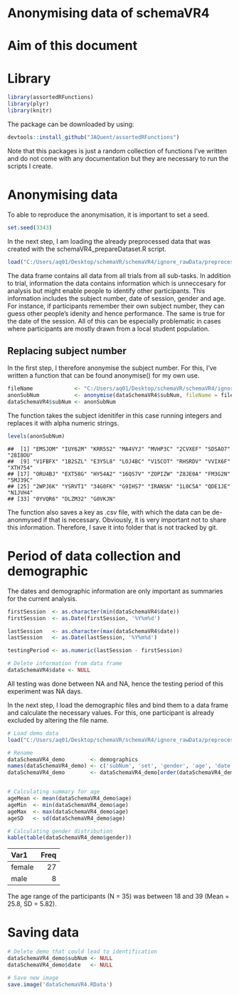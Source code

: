 Anonymising data of schemaVR4
================

# Aim of this document

# Library

``` r
library(assortedRFunctions)
library(plyr)
library(knitr)
```

The package can be downloaded by using:

``` r
devtools::install_github("JAQuent/assortedRFunctions")
```

Note that this packages is just a random collection of functions I’ve
written and do not come with any documentation but they are necessary to
run the scripts I create.

# Anonymising data

To able to reproduce the anonymisation, it is important to set a seed.

``` r
set.seed(3343)
```

In the next step, I am loading the already preprocessed data that was
created with the schemaVR4\_prepareDataset.R script.

``` r
load("C:/Users/aq01/Desktop/schemaVR/schemaVR4/ignore_rawData/preprocessed/dataSchemaVR4.RData")
```

The data frame contains all data from all trials from all sub-tasks. In
addition to trial, information the data contains information which is
unneccesary for analysis but might enable people to identify other
participants. This information includes the subject number, date of
session, gender and age. For instance, if participants remember their
own subject number, they can guess other people’s idenity and hence
performance. The same is true for the date of the session. All of this
can be especially problematic in cases where participants are mostly
drawn from a local student population.

## Replacing subject number

In the first step, I therefore anonymise the subject number. For this,
I’ve written a function that can be found anonymise() for my own use.

``` r
fileName             <- "C:/Users/aq01/Desktop/schemaVR/schemaVR4/ignore_rawData/preprocessed/schemaVR4_anonKey"
anonSubNum           <- anonymise(dataSchemaVR4$subNum, fileName = fileName)
dataSchemaVR4$subNum <- anonSubNum
```

The function takes the subject idenitifer in this case running integers
and replaces it with alpha numeric strings.

``` r
levels(anonSubNum)
```

    ##  [1] "EMSJOM" "IUY62M" "KRR5S2" "MA4VYJ" "MVHP3C" "2CVXEF" "SDSAO7" "28I8OU"
    ##  [9] "V1FBFX" "1B2SZL" "E3Y5L8" "LOJ4BC" "V15COT" "RHSRDV" "VVIX6F" "XTH754"
    ## [17] "ORU4BJ" "EXT58G" "HY54A2" "16QS7V" "ZOPIZW" "Z8JE0A" "FM3G2N" "5MJ39C"
    ## [25] "2WPJ6K" "YSRVT1" "34G0FK" "G9IHS7" "IRANSN" "1L0C5A" "QDE1JE" "N1JVH4"
    ## [33] "0YVQR6" "DLZM32" "G0VKJN"

The function also saves a key as .csv file, with which the data can be
de-anonmysed if that is necessary. Obviously, it is very important not
to share this information. Therefore, I save it into folder that is not
tracked by git.

# Period of data collection and demographic

The dates and demographic information are only important as summaries
for the current analysis.

``` r
firstSession  <- as.character(min(dataSchemaVR4$date))
firstSession  <- as.Date(firstSession, '%Y%m%d')

lastSession   <- as.character(max(dataSchemaVR4$date))
lastSession   <- as.Date(lastSession, '%Y%m%d')

testingPeriod <- as.numeric(lastSession - firstSession)

# Delete information from data frame
dataSchemaVR4$date <- NULL
```

All testing was done between NA and NA, hence the testing period of this
experiment was NA days.

In the next step, I load the demographic files and bind them to a data
frame and calculate the necessary values. For this, one participant is
already excluded by altering the file name.

``` r
# Load demo data
load("C:/Users/aq01/Desktop/schemaVR/schemaVR4/ignore_rawData/preprocessed/dataSchemaVR4_demo.RData")

# Rename
dataSchemaVR4_demo        <- demographics
names(dataSchemaVR4_demo) <- c('subNum', 'set', 'gender', 'age', 'date', 'startTime', 'endTime')
dataSchemaVR4_demo        <- dataSchemaVR4_demo[order(dataSchemaVR4_demo$subNum), ]


# Calculating summary for age
ageMean <- mean(dataSchemaVR4_demo$age)
ageMin  <- min(dataSchemaVR4_demo$age)
ageMax  <- max(dataSchemaVR4_demo$age)
ageSD   <- sd(dataSchemaVR4_demo$age)

# Calculating gender distribution
kable(table(dataSchemaVR4_demo$gender))
```

| Var1   | Freq |
| :----- | ---: |
| female |   27 |
| male   |    8 |

The age range of the participants (N = 35) was between 18 and 39 (Mean =
25.8, SD = 5.82).

# Saving data

``` r
# Delete demo that could lead to identification
dataSchemaVR4_demo$subNum <- NULL
dataSchemaVR4_demo$date   <- NULL

# Save new image
save.image('dataSchemaVR4.RData')
```
